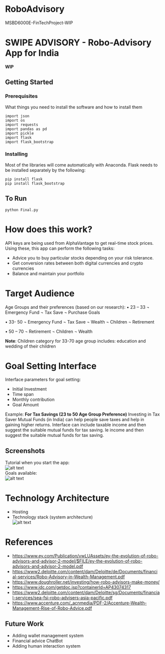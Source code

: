 # RoboAdvisory
MSBD6000E-FinTechProject-WIP

# SWIPE ADVISORY - Robo-Advisory App for India

**WIP**

## Getting Started

### Prerequisites

What things you need to install the software and how to install them

```
import json
import os
import requests
import pandas as pd
import pickle
import flask
import flask_bootstrap
```

### Installing
Most of the libraries will come automatically with Anaconda. Flask needs to be installed separately by the following:
```
pip install flask
pip install flask_bootstrap
```

## To Run
```
python Final.py
```

# How does this work?
API keys are being used from AlphaVantage to get real-time stock prices. Using these, this app can perform the following tasks:
- Advice you to buy particular stocks depending on your risk tolerance.
- Get conversion rates between both digital currencies and crypto currencies
- Balance and maintain your portfolio

# Target Audience

Age Groups and their preferences (based on our research):
•	23 – 33
¬	Emergency Fund
¬	Tax Save
¬	Purchase Goals

•	33- 50
¬	Emergency Fund
¬	Tax Save
¬	Wealth
¬	Children
¬	Retirement

•	50 – 70
¬	Retirement
¬	Children 
¬	Wealth

**Note**: Children category for 33-70 age group includes: education and wedding of their children

# Goal Setting Interface
Interface parameters for goal setting:
- Initial Investment
- Time span
- Monthly contribution
- Goal Amount

Example:
**For Tax Savings (23 to 50 Age Group Preference)**
Investing in Tax Saver Mutual Funds (in India) can help people save taxes and help in gaining higher returns. Interface can include taxable income and then suggest the suitable mutual funds for tax saving. 
le income and then suggest the suitable mutual funds for tax saving.

## Screenshots
Tutorial when you start the app: 
<br/>
![alt text](https://i.ibb.co/gRqYMYW/Screen-Shot-2019-03-30-at-15-46-27.png) <br/>
Goals available: 
<br/>
![alt text](https://i.ibb.co/QJ9nvxS/Screen-Shot-2019-03-30-at-15-54-21.png) <br/>

# Technology Architecture 
- Hosting
- Technology stack (system architecture) <br/>
![alt text](https://i.ibb.co/Bc7S8SN/System-Architecture.png)

# References
- https://www.ey.com/Publication/vwLUAssets/ey-the-evolution-of-robo-advisors-and-advisor-2-model/$FILE/ey-the-evolution-of-robo-advisors-and-advisor-2-model.pdf
- https://www2.deloitte.com/content/dam/Deloitte/de/Documents/financial-services/Robo-Advisory-in-Wealth-Management.pdf
- https://www.doughroller.net/investing/how-robo-advisors-make-money/
- https://www.idc.com/getdoc.jsp?containerId=AP43074317
- https://www2.deloitte.com/content/dam/Deloitte/sg/Documents/financial-services/sea-fsi-robo-advisers-asia-pacific.pdf
- https://www.accenture.com/_acnmedia/PDF-2/Accenture-Wealth-Management-Rise-of-Robo-Advice.pdf

## Future Work
- Adding wallet management system
- Financial advice ChatBot
- Adding human interaction system
